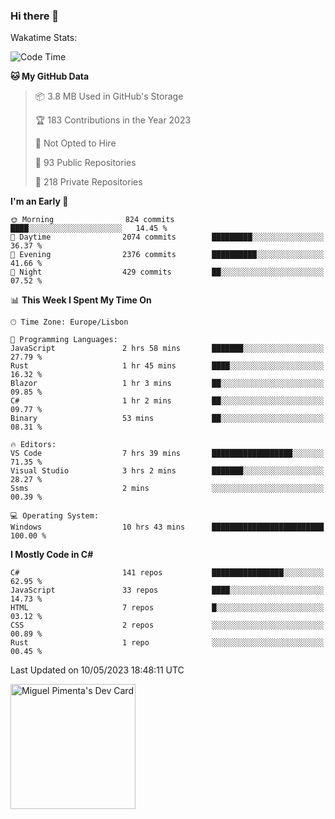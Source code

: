 ### Hi there 👋

<!--
**miguelpimenta/miguelpimenta** is a ✨ _special_ ✨ repository because its `README.md` (this file) appears on your GitHub profile.

Here are some ideas to get you started:

- 🔭 I’m currently working on ...
- 🌱 I’m currently learning ...
- 👯 I’m looking to collaborate on ...
- 🤔 I’m looking for help with ...
- 💬 Ask me about ...
- 📫 How to reach me: ...
- 😄 Pronouns: ...
- ⚡ Fun fact: ...
-->

Wakatime Stats:
<!--START_SECTION:waka-->
![Code Time](http://img.shields.io/badge/Code%20Time-3%2C898%20hrs-blue)

**🐱 My GitHub Data** 

> 📦 3.8 MB Used in GitHub's Storage 
 > 
> 🏆 183 Contributions in the Year 2023
 > 
> 🚫 Not Opted to Hire
 > 
> 📜 93 Public Repositories 
 > 
> 🔑 218 Private Repositories 
 > 
**I'm an Early 🐤** 

```text
🌞 Morning                824 commits         ████░░░░░░░░░░░░░░░░░░░░░   14.45 % 
🌆 Daytime                2074 commits        █████████░░░░░░░░░░░░░░░░   36.37 % 
🌃 Evening                2376 commits        ██████████░░░░░░░░░░░░░░░   41.66 % 
🌙 Night                  429 commits         ██░░░░░░░░░░░░░░░░░░░░░░░   07.52 % 
```


📊 **This Week I Spent My Time On** 

```text
🕑︎ Time Zone: Europe/Lisbon

💬 Programming Languages: 
JavaScript               2 hrs 58 mins       ███████░░░░░░░░░░░░░░░░░░   27.79 % 
Rust                     1 hr 45 mins        ████░░░░░░░░░░░░░░░░░░░░░   16.32 % 
Blazor                   1 hr 3 mins         ██░░░░░░░░░░░░░░░░░░░░░░░   09.85 % 
C#                       1 hr 2 mins         ██░░░░░░░░░░░░░░░░░░░░░░░   09.77 % 
Binary                   53 mins             ██░░░░░░░░░░░░░░░░░░░░░░░   08.31 % 

🔥 Editors: 
VS Code                  7 hrs 39 mins       ██████████████████░░░░░░░   71.35 % 
Visual Studio            3 hrs 2 mins        ███████░░░░░░░░░░░░░░░░░░   28.27 % 
Ssms                     2 mins              ░░░░░░░░░░░░░░░░░░░░░░░░░   00.39 % 

💻 Operating System: 
Windows                  10 hrs 43 mins      █████████████████████████   100.00 % 
```

**I Mostly Code in C#** 

```text
C#                       141 repos           ████████████████░░░░░░░░░   62.95 % 
JavaScript               33 repos            ████░░░░░░░░░░░░░░░░░░░░░   14.73 % 
HTML                     7 repos             █░░░░░░░░░░░░░░░░░░░░░░░░   03.12 % 
CSS                      2 repos             ░░░░░░░░░░░░░░░░░░░░░░░░░   00.89 % 
Rust                     1 repo              ░░░░░░░░░░░░░░░░░░░░░░░░░   00.45 % 
```




 Last Updated on 10/05/2023 18:48:11 UTC
<!--END_SECTION:waka-->

<a href="https://app.daily.dev/MiguelPimenta"><img src="https://api.daily.dev/devcards/05b7ad917b6047f3b1368fb0fe084ad8.png?r=sx6" width="200" alt="Miguel Pimenta's Dev Card"/></a>
